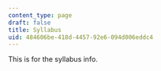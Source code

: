 ```yaml
---
content_type: page
draft: false
title: Syllabus
uid: 484606be-418d-4457-92e6-094d006eddc4
---
```

This is for the syllabus info.